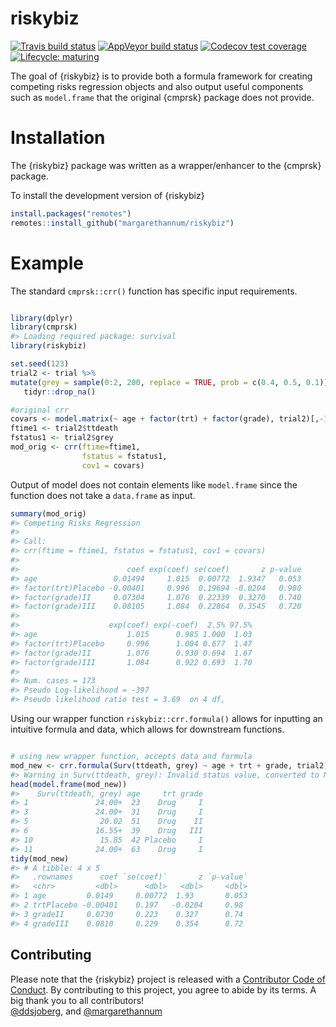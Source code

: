 
<!-- README.md is generated from README.Rmd. Please edit that file -->

# riskybiz

<!-- badges: start -->

[![Travis build
status](https://travis-ci.org/margarethannum/riskybiz.svg?branch=master)](https://travis-ci.org/margarethannum/riskybiz)
[![AppVeyor build
status](https://ci.appveyor.com/api/projects/status/github/margarethannum/riskybiz?branch=master&svg=true)](https://ci.appveyor.com/project/margarethannum/riskybiz)
[![Codecov test
coverage](https://codecov.io/gh/margarethannum/riskybiz/branch/master/graph/badge.svg)](https://codecov.io/gh/margarethannum/riskybiz?branch=master)
[![Lifecycle:
maturing](https://img.shields.io/badge/lifecycle-maturing-blue.svg)](https://www.tidyverse.org/lifecycle/#maturing)
<!-- badges: end -->

The goal of {riskybiz} is to provide both a formula framework for
creating competing risks regression objects and also output useful
components such as `model.frame` that the original {cmprsk} package does
not provide.

# Installation

The {riskybiz} package was written as a wrapper/enhancer to the {cmprsk}
package.

To install the development version of {riskybiz}

``` r
install.packages("remotes")
remotes::install_github("margarethannum/riskybiz")
```

# Example

The standard `cmprsk::crr()` function has specific input requirements.

``` r

library(dplyr)
library(cmprsk)
#> Loading required package: survival
library(riskybiz)

set.seed(123)
trial2 <- trial %>%
mutate(grey = sample(0:2, 200, replace = TRUE, prob = c(0.4, 0.5, 0.1))) %>%
   tidyr::drop_na()

#original crr
covars <- model.matrix(~ age + factor(trt) + factor(grade), trial2)[,-1]
ftime1 <- trial2$ttdeath
fstatus1 <- trial2$grey
mod_orig <- crr(ftime=ftime1,
                fstatus = fstatus1,
                cov1 = covars)
```

Output of model does not contain elements like `model.frame` since the
function does not take a `data.frame` as input.

``` r
summary(mod_orig)
#> Competing Risks Regression
#> 
#> Call:
#> crr(ftime = ftime1, fstatus = fstatus1, cov1 = covars)
#> 
#>                        coef exp(coef) se(coef)       z p-value
#> age                 0.01494     1.015  0.00772  1.9347   0.053
#> factor(trt)Placebo -0.00401     0.996  0.19694 -0.0204   0.980
#> factor(grade)II     0.07304     1.076  0.22339  0.3270   0.740
#> factor(grade)III    0.08105     1.084  0.22864  0.3545   0.720
#> 
#>                    exp(coef) exp(-coef)  2.5% 97.5%
#> age                    1.015      0.985 1.000  1.03
#> factor(trt)Placebo     0.996      1.004 0.677  1.47
#> factor(grade)II        1.076      0.930 0.694  1.67
#> factor(grade)III       1.084      0.922 0.693  1.70
#> 
#> Num. cases = 173
#> Pseudo Log-likelihood = -397 
#> Pseudo likelihood ratio test = 3.69  on 4 df,
```

Using our wrapper function `riskybiz::crr.formula()` allows for
inputting an intuitive formula and data, which allows for downstream
functions.

``` r

# using new wrapper function, accepts data and formula
mod_new <- crr.formula(Surv(ttdeath, grey) ~ age + trt + grade, trial2)
#> Warning in Surv(ttdeath, grey): Invalid status value, converted to NA
head(model.frame(mod_new))
#>    Surv(ttdeath, grey) age     trt grade
#> 1               24.00+  23    Drug     I
#> 3               24.00+  31    Drug     I
#> 5                20.02  51    Drug    II
#> 6               16.55+  39    Drug   III
#> 10               15.85  42 Placebo     I
#> 11              24.00+  63    Drug     I
tidy(mod_new)
#> # A tibble: 4 x 5
#>   .rownames      coef `se(coef)`       z `p-value`
#>   <chr>         <dbl>      <dbl>   <dbl>     <dbl>
#> 1 age         0.0149     0.00772  1.93       0.053
#> 2 trtPlacebo -0.00401    0.197   -0.0204     0.98 
#> 3 gradeII     0.0730     0.223    0.327      0.74 
#> 4 gradeIII    0.0810     0.229    0.354      0.72
```

## Contributing

Please note that the {riskybiz} project is released with a [Contributor
Code of
Conduct](http://www.danieldsjoberg.com/gtsummary/CODE_OF_CONDUCT.html).
By contributing to this project, you agree to abide by its terms. A big
thank you to all contributors\!  
[@ddsjoberg](https://github.com/ddsjoberg), and
[@margarethannum](https://github.com/margarethannum)
